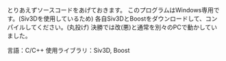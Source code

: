 とりあえずソースコードをあげておきます。
このプログラムはWindows専用です。(Siv3Dを使用しているため)
各自Siv3DとBoostをダウンロードして、コンパイルしてください。(丸投げ)
決勝では改(悪)と通常を別々のPCで動かしていました。

言語：C/C++
使用ライブラリ：Siv3D, Boost
